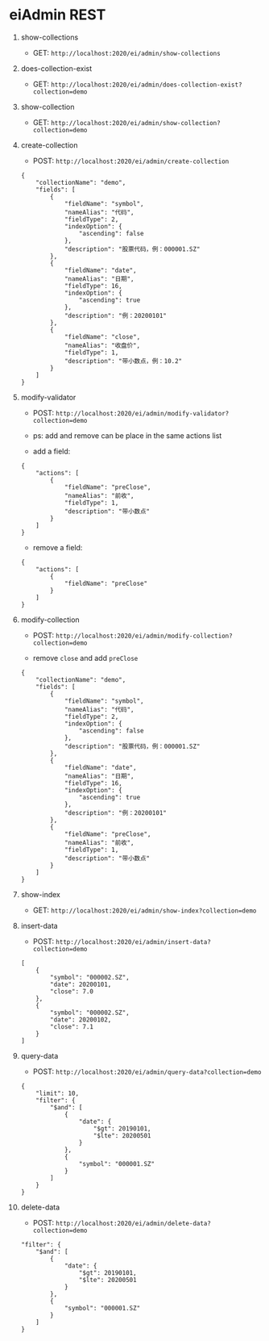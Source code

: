 # eiAdmin REST

1. show-collections
    
    - GET: `http://localhost:2020/ei/admin/show-collections`

1. does-collection-exist

    - GET: `http://localhost:2020/ei/admin/does-collection-exist?collection=demo`

1. show-collection

    - GET: `http://localhost:2020/ei/admin/show-collection?collection=demo`

1. create-collection

    - POST: `http://localhost:2020/ei/admin/create-collection`
    ```
    {
        "collectionName": "demo",
        "fields": [
            {
                "fieldName": "symbol",
                "nameAlias": "代码",
                "fieldType": 2,
                "indexOption": {
                    "ascending": false
                },
                "description": "股票代码，例：000001.SZ"
            },
            {
                "fieldName": "date",
                "nameAlias": "日期",
                "fieldType": 16,
                "indexOption": {
                    "ascending": true
                },
                "description": "例：20200101"
            },
            {
                "fieldName": "close",
                "nameAlias": "收盘价",
                "fieldType": 1,
                "description": "带小数点，例：10.2"
            }
        ]
    }
    ```

1. modify-validator

    - POST: `http://localhost:2020/ei/admin/modify-validator?collection=demo`

    - ps: add and remove can be place in the same actions list

    - add a field:
    ```
    {
        "actions": [
            {
                "fieldName": "preClose",
                "nameAlias": "前收",
                "fieldType": 1,
                "description": "带小数点"
            }
        ]
    }
    ```
    
    - remove a field:
    ```
    {
        "actions": [
            {
                "fieldName": "preClose"
            }
        ]
    }
    ```

1. modify-collection

    - POST: `http://localhost:2020/ei/admin/modify-collection?collection=demo`

    - remove `close` and add `preClose`
    ```
    {
        "collectionName": "demo",
        "fields": [
            {
                "fieldName": "symbol",
                "nameAlias": "代码",
                "fieldType": 2,
                "indexOption": {
                    "ascending": false
                },
                "description": "股票代码，例：000001.SZ"
            },
            {
                "fieldName": "date",
                "nameAlias": "日期",
                "fieldType": 16,
                "indexOption": {
                    "ascending": true
                },
                "description": "例：20200101"
            },
            {
                "fieldName": "preClose",
                "nameAlias": "前收",
                "fieldType": 1,
                "description": "带小数点"
            }
        ]
    }
    ```

1. show-index

    - GET: `http://localhost:2020/ei/admin/show-index?collection=demo`

1. insert-data

    - POST: `http://localhost:2020/ei/admin/insert-data?collection=demo`
    ```
    [
        {
            "symbol": "000002.SZ",
            "date": 20200101,
            "close": 7.0
        },
        {
            "symbol": "000002.SZ",
            "date": 20200102,
            "close": 7.1
        }
    ]
    ```

1. query-data

    - POST: `http://localhost:2020/ei/admin/query-data?collection=demo`
    ```
    {
        "limit": 10,
        "filter": {
            "$and": [
                {
                    "date": {
                        "$gt": 20190101,
                        "$lte": 20200501
                    }
                },
                {
                    "symbol": "000001.SZ"
                }
            ]
        }
    }
    ```

1. delete-data

    - POST: `http://localhost:2020/ei/admin/delete-data?collection=demo`
    ```
    "filter": {
        "$and": [
            {
                "date": {
                    "$gt": 20190101,
                    "$lte": 20200501
                }
            },
            {
                "symbol": "000001.SZ"
            }
        ]
    }
    ```
